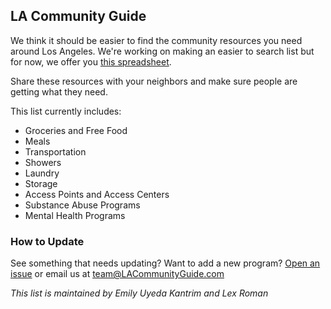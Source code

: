 ## LA Community Guide

We think it should be easier to find the community resources you need around Los Angeles. We're working on making an easier to search list but for now, we offer you [this spreadsheet](https://docs.google.com/spreadsheets/d/18C6ICLQMYb59r7jXbIYdpuBAGGbji3yoGDXW4N9W4FU/edit?usp=sharing). 

Share these resources with your neighbors and make sure people are getting what they need. 

This list currently includes:

- Groceries and Free Food
- Meals
- Transportation
- Showers
- Laundry
- Storage
- Access Points and Access Centers
- Substance Abuse Programs
- Mental Health Programs

### How to Update
See something that needs updating? Want to add a new program? [Open an issue](https://github.com/calexity/LACommunityGuide/issues/new/choose) or email us at [team@LACommunityGuide.com](mailto:team@LACommunityGuide.com)

_This list is maintained by Emily Uyeda Kantrim and Lex Roman_
